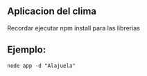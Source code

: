 ## Aplicacion del clima 

Recordar ejecutar npm install para las librerias

## Ejemplo:

```
node app -d "Alajuela"
```